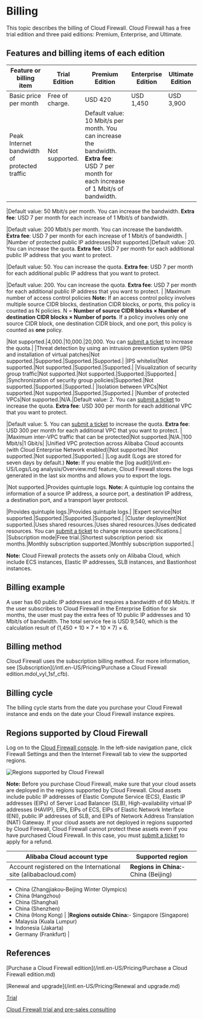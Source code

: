 # Billing

This topic describes the billing of Cloud Firewall. Cloud Firewall has a free trial edition and three paid editions: Premium, Enterprise, and Ultimate.

## Features and billing items of each edition

|Feature or billing item|Trial Edition|Premium Edition|Enterprise Edition|Ultimate Edition|
|-----------------------|-------------|---------------|------------------|----------------|
|Basic price per month|Free of charge.|USD 420|USD 1,450|USD 3,900|
|Peak Internet bandwidth of protected traffic|Not supported.|Default value: 10 Mbit/s per month. You can increase the bandwidth. **Extra fee**: USD 7 per month for each increase of 1 Mbit/s of bandwidth.

|Default value: 50 Mbit/s per month. You can increase the bandwidth. **Extra fee**: USD 7 per month for each increase of 1 Mbit/s of bandwidth.

|Default value: 200 Mbit/s per month. You can increase the bandwidth. **Extra fee**: USD 7 per month for each increase of 1 Mbit/s of bandwidth. |
|Number of protected public IP addresses|Not supported.|Default value: 20. You can increase the quota. **Extra fee**: USD 7 per month for each additional public IP address that you want to protect.

|Default value: 50. You can increase the quota. **Extra fee**: USD 7 per month for each additional public IP address that you want to protect.

|Default value: 200. You can increase the quota. **Extra fee**: USD 7 per month for each additional public IP address that you want to protect. |
|Maximum number of access control policies **Note:** If an access control policy involves multiple source CIDR blocks, destination CIDR blocks, or ports, this policy is counted as N policies. N = **Number of source CIDR blocks × Number of destination CIDR blocks × Number of ports**. If a policy involves only one source CIDR block, one destination CIDR block, and one port, this policy is counted as **one** policy.

|Not supported.|4,000.|10,000.|20,000. You can [submit a ticket](https://workorder-intl.console.aliyun.com/#/ticket/add/?productId=80) to increase the quota.|
|Threat detection by using an intrusion prevention system \(IPS\) and installation of virtual patches|Not supported.|Supported.|Supported.|Supported.|
|IPS whitelist|Not supported.|Not supported.|Supported.|Supported.|
|Visualization of security group traffic|Not supported.|Not supported.|Supported.|Supported.|
|Synchronization of security group policies|Supported.|Not supported.|Supported.|Supported.|
|Isolation between VPCs|Not supported.|Not supported.|Supported.|Supported.|
|Number of protected VPCs|Not supported.|N/A.|Default value: 2. You can [submit a ticket](https://workorder-intl.console.aliyun.com/#/ticket/add/?productId=80) to increase the quota. **Extra fee**: USD 300 per month for each additional VPC that you want to protect.

|Default value: 5. You can [submit a ticket](https://workorder-intl.console.aliyun.com/#/ticket/add/?productId=80) to increase the quota. **Extra fee**: USD 300 per month for each additional VPC that you want to protect. |
|Maximum inter-VPC traffic that can be protected|Not supported.|N/A.|100 Mbit/s|1 Gbit/s|
|Unified VPC protection across Alibaba Cloud accounts \(with Cloud Enterprise Network enabled\)|Not supported.|Not supported.|Not supported.|Supported.|
|Log audit \(Logs are stored for seven days by default.\) **Note:** If you enable the [log audit](/intl.en-US/Logs/Log analysis/Overview.md) feature, Cloud Firewall stores the logs generated in the last six months and allows you to export the logs.

|Not supported.|Provides quintuple logs. **Note:** A quintuple log contains the information of a source IP address, a source port, a destination IP address, a destination port, and a transport layer protocol.

|Provides quintuple logs.|Provides quintuple logs.|
|Expert service|Not supported.|Supported.|Supported.|Supported.|
|Cluster deployment|Not supported.|Uses shared resources.|Uses shared resources.|Uses dedicated resources. You can [submit a ticket](https://workorder-intl.console.aliyun.com/#/ticket/add/?productId=80) to change resource specifications.|
|Subscription mode|Free trial.|Shortest subscription period: six months.|Monthly subscription supported.|Monthly subscription supported.|

**Note:** Cloud Firewall protects the assets only on Alibaba Cloud, which include ECS instances, Elastic IP addresses, SLB instances, and Bastionhost instances.

## Billing example

A user has 60 public IP addresses and requires a bandwidth of 60 Mbit/s. If the user subscribes to Cloud Firewall in the Enterprise Edition for six months, the user must pay the extra fees of 10 public IP addresses and 10 Mbit/s of bandwidth. The total service fee is USD 9,540, which is the calculation result of \(1,450 + 10 × 7 + 10 × 7\) × 6.

## Billing method

Cloud Firewall uses the subscription billing method. For more information, see [Subscription](/intl.en-US/Pricing/Purchase a Cloud Firewall edition.mdol_vyl_1sf_cfb).

## Billing cycle

The billing cycle starts from the date you purchase your Cloud Firewall instance and ends on the date your Cloud Firewall instance expires.

## Regions supported by Cloud Firewall

Log on to the [Cloud Firewall console](https://yundun.console.aliyun.com/?p=cfwnext). In the left-side navigation pane, click Firewall Settings and then the Internet Firewall tab to view the supported regions.

![Regions supported by Cloud Firewall](https://static-aliyun-doc.oss-cn-hangzhou.aliyuncs.com/assets/img/en-US/8021507951/p103362.png)

**Note:** Before you purchase Cloud Firewall, make sure that your cloud assets are deployed in the regions supported by Cloud Firewall. Cloud assets include public IP addresses of Elastic Compute Service \(ECS\), Elastic IP addresses \(EIPs\) of Server Load Balancer \(SLB\), High-availability virtual IP addresses \(HAVIP\), EIPs, EIPs of ECS, EIPs of Elastic Network Interface \(ENI\), public IP addresses of SLB, and EIPs of Network Address Translation \(NAT\) Gateway. If your cloud assets are not deployed in regions supported by Cloud Firewall, Cloud Firewall cannot protect these assets even if you have purchased Cloud Firewall. In this case, you must [submit a ticket](https://workorder-intl.console.aliyun.com/#/ticket/add/?productId=80) to apply for a refund.

|Alibaba Cloud account type|Supported region|
|--------------------------|----------------|
|Account registered on the International site \(alibabacloud.com\)|**Regions in China:**-   China \(Beijing\)
-   China \(Zhangjiakou-Beijing Winter Olympics\)
-   China \(Hangzhou\)
-   China \(Shanghai\)
-   China \(Shenzhen\)
-   China \(Hong Kong\) |
|**Regions outside China:**-   Singapore \(Singapore\)
-   Malaysia \(Kuala Lumpur\)
-   Indonesia \(Jakarta\)
-   Germany \(Frankfurt\) |

## References

[Purchase a Cloud Firewall edition](/intl.en-US/Pricing/Purchase a Cloud Firewall edition.md)

[Renewal and upgrade](/intl.en-US/Pricing/Renewal and upgrade.md)

[Trial](/intl.en-US/Pricing/Trial.md)

[Cloud Firewall trial and pre-sales consulting]()

